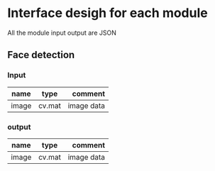 # Interface desigh for each module
All the module input output are JSON
## Face detection
### Input
| name   | type | comment      |
|-------|:----:|----------:|
| image   | cv.mat   | image data |
### output
| name   | type | comment      |
|-------|:----:|----------:|
| image   | cv.mat   | image data |